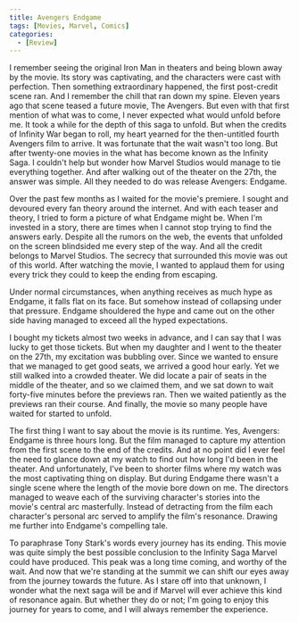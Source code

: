 ```yaml
---
title: Avengers Endgame
tags: [Movies, Marvel, Comics]
categories:
  - [Review]
---
```

I remember seeing the original Iron Man in theaters and being blown away by the movie. Its story was captivating, and the characters were cast with perfection. Then something extraordinary happened, the first post-credit scene ran. And I remember the chill that ran down my spine. Eleven years ago that scene teased a future movie, The Avengers. But even with that first mention of what was to come, I never expected what would unfold before me. It took a while for the depth of this saga to unfold. But when the credits of Infinity War began to roll, my heart yearned for the then-untitled fourth Avengers film to arrive. It was fortunate that the wait wasn't too long. But after twenty-one movies in the what has become known as the Infinity Saga. I couldn't help but wonder how Marvel Studios would manage to tie everything together. And after walking out of the theater on the 27th, the answer was simple. All they needed to do was release Avengers: Endgame.<!-- more -->

Over the past few months as I waited for the movie's premiere.  I sought and devoured every fan theory around the internet. And with each teaser and theory, I tried to form a picture of what Endgame might be. When I'm invested in a story, there are times when I cannot stop trying to find the answers early. Despite all the rumors on the web, the events that unfolded on the screen blindsided me every step of the way. And all the credit belongs to Marvel Studios. The secrecy that surrounded this movie was out of this world. After watching the movie, I wanted to applaud them for using every trick they could to keep the ending from escaping.

Under normal circumstances, when anything receives as much hype as Endgame, it falls flat on its face. But somehow instead of collapsing under that pressure. Endgame shouldered the hype and came out on the other side having managed to exceed all the hyped expectations.

I bought my tickets almost two weeks in advance, and I can say that I was lucky to get those tickets. But when my daughter and I went to the theater on the 27th, my excitation was bubbling over. Since we wanted to ensure that we managed to get good seats, we arrived a good hour early. Yet we still walked into a crowded theater. We did locate a pair of seats in the middle of the theater, and so we claimed them, and we sat down to wait forty-five minutes before the previews ran. Then we waited patiently as the previews ran their course. And finally, the movie so many people have waited for started to unfold.

The first thing I want to say about the movie is its runtime. Yes, Avengers: Endgame is three hours long. But the film managed to capture my attention from the first scene to the end of the credits. And at no point did I ever feel the need to glance down at my watch to find out how long I'd been in the theater. And unfortunately, I've been to shorter films where my watch was the most captivating thing on display. But during Endgame there wasn't a single scene where the length of the movie bore down on me. The directors managed to weave each of the surviving character's stories into the movie's central arc masterfully. Instead of detracting from the film each character's personal arc served to amplify the film's resonance. Drawing me further into Endgame's compelling tale.

To paraphrase Tony Stark's words every journey has its ending. This movie was quite simply the best possible conclusion to the Infinity Saga Marvel could have produced. This peak was a long time coming, and worthy of the wait. And now that we're standing at the summit we can shift our eyes away from the journey towards the future. As I stare off into that unknown, I wonder what the next saga will be and if Marvel will ever achieve this kind of resonance again. But whether they do or not; I'm going to enjoy this journey for years to come, and I will always remember the experience.